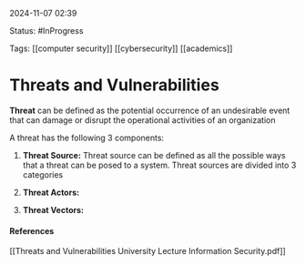 
2024-11-07 02:39

Status: #InProgress 

Tags: [[computer security]] [[cybersecurity]] [[academics]]

# Threats and Vulnerabilities

**Threat** can be defined as the potential occurrence of an undesirable event that can damage or disrupt the operational activities of an organization

A threat has the following 3 components:

1. **Threat Source:**
Threat source can be defined as all the possible ways that a threat can be posed to a system. Threat sources are divided into 3 categories

1. **Threat Actors:**

2. **Threat Vectors:**




#### References
[[Threats and Vulnerabilities University Lecture Information Security.pdf]]
